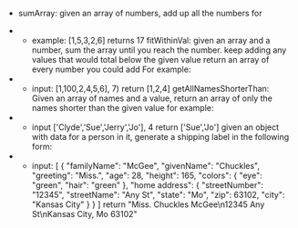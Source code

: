 - sumArray: given an array of numbers, add up all the numbers for

- - example: [1,5,3,2,6]
returns 17
fitWithinVal: given an array and a number, sum the array until you reach the number. keep adding any values that would total below the given value return an array of every number you could add For example:

- - input: [1,100,2,4,5,6], 7)
return [1,2,4]
getAllNamesShorterThan: Given an array of names and a value, return an array of only the names shorter than the given value for example:

- - input ['Clyde','Sue','Jerry','Jo'], 4
return ['Sue','Jo']
given an object with data for a person in it, generate a shipping label in the following form:

- - input: [ { "familyName": "McGee", "givenName": "Chuckles", "greeting": "Miss.", "age": 28, "height": 165, "colors": { "eye": "green", "hair": "green" }, "home address": { "streetNumber": "12345", "streetName": "Any St", "state": "Mo", "zip": 63102, "city": "Kansas City" } } ]
return "Miss. Chuckles McGee\n12345 Any St\nKansas City, Mo 63102"